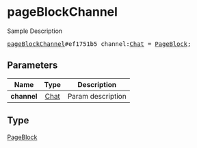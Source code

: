 # pageBlockChannel

Sample Description

<pre>
<a href="../constructor/pageBlockChannel.md">pageBlockChannel</a>#ef1751b5 channel:<a href="../type/Chat.md">Chat</a> = <a href="../type/PageBlock.md">PageBlock</a>;
</pre>
## Parameters

| Name | Type | Description |
|------|:----:|-------------|
| **channel** | <a href="../type/Chat.md">Chat</a> | Param description |

## Type

<a href="../type/PageBlock.md">PageBlock</a>
